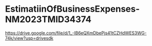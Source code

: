 # EstimatiinOfBusinessExpenses-NM2023TMID34374
https://drive.google.com/file/d/1_-IB6eQXmDbePjs41tCZHdWES3WG-74k/view?usp=drivesdk
